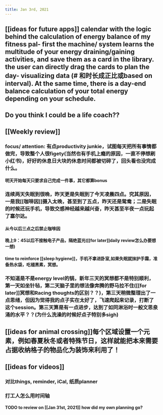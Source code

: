 ```yaml
---
title: Jan 3rd, 2021
---
```


## [[ideas for future apps]] calendar with the logic behind the calculation of energy balance of my fitness pal- first the machine/ system learns the multitude of your energy draining/gaining activities, and save them as a card in the library. the user can directly drag the cards to plan the day- visualizing data (# 和时长成正比或based on interval). At the same time, there is a day-end balance calculation of your total energy depending on your schedule.
## Do you think I could be a life coach??
## [[Weekly review]]
### focus/ attention: 有点productivity junkie，试图每天把所有事情都做完，导致整个人很figety(当然也有手机上瘾的原因，一直不停想刷小红书)，好好的休息日大块的休息时间都被切碎了，回头看也没完成什么。
#### 明天开始每天只要求自己完成一件事，其它都算bonus
### 连续两天失眠到很晚，昨天更是失眠到了今天凌晨四点。究其原因，一是我[[咖啡因]]摄入太晚，甚至到了五点，昨天还是鸳鸯；二是失眠的时候还玩手机，导致交感神经越来越兴奋，昨天甚至半夜一点玩起了塞尔达。
#### 从今以后三点之后禁止咖啡因
#### 晚上9：45以后不接触电子产品，隔绝蓝光([[for later]]daily review怎么办要想一想)
#### time to reinforce [[sleep hygiene]]，手机不拿进卧室,如果失眠就抹护手霜，准备热水袋，吃褪黑素，冥想。
### 不知道是不是energy level的锅，新年三天的冥想都不是特别顺利，第一天如坐针毡，第二天脑子里的想法像奔腾的野马拉不住([[for later]]冥想和Racing thoughts的区别？？)，第三天稍微整理出了一点思绪，但因为觉得我的点子实在太好了，飞速爬起来记录，打断了这个session。第三天算是有一点进步，达到了如同淋浴时一般文思泉涌的水平？？(为什么洗澡的时候好点子特别多sigh)
## [[ideas for animal crossing]]每个区域设置一个元素，例如春夏秋冬或者特殊节日，这样就能把本来需要占据收纳格子的物品化为装饰来利用了！
## [[ideas for videos]]
### 对比things, reminder, iCal, 纸质planner
### 打工人怎么用时间轴
#### TODO to review on [[Jan 31st, 2021]] how did my own planning go?
##
